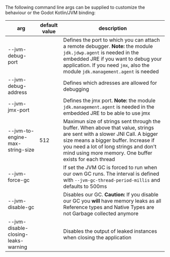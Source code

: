 The following command line args can be supplied to customize the behaviour or the Godot Kotlin/JVM binding:

| arg | default value | description |
| --- | --- | ---|
| --jvm-debug-port | | Defines the port to which you can attach a remote debugger. **Note:** the module `jdk.jdwp.agent` is needed in the embedded JRE if you want to debug your application. If you need `jmx`, also the module `jdk.management.agent` is needed |
| --jvm-debug-address | | Defines which adresses are allowed for debugging |
| --jvm-jmx-port | | Defines the jmx port. **Note:** the module `jdk.management.agent` is needed in the embedded JRE to be able to use jmx |
| --jvm-to-engine-max-string-size | 512 | Maximun size of strings sent through the buffer. When above that value, strings are sent with a slower JNI Call. A bigger size means a bigger buffer. Increase if you need a lot of long strings and don't mind using more memory. One buffer exists for each thread |
| --jvm-force-gc | | If set the JVM GC is forced to run when our own GC runs. The interval is defined with `--jvm-gc-thread-period-millis` and defaults to 500ms |
| --jvm-disable-gc | | Disables our GC. **Caution:** If you disable our GC you **will** have memory leaks as all Reference types and Native Types are not Garbage collected anymore |
| --jvm-disable-closing-leaks-warning | | Disables the output of leaked instances when closing the application |
